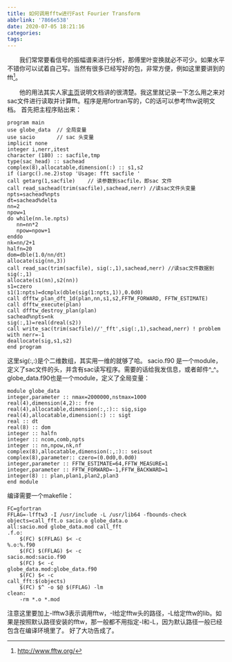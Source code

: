 ```yaml
---
title: 如何调用fftw进行Fast Fourier Transform
abbrlink: '7866e538'
date: 2020-07-05 18:21:16
categories:
tags:
---
```

&emsp;&emsp;我们常常要看信号的振幅谱来进行分析，那傅里叶变换就必不可少。如果水平不错你可以试着自己写。当然有很多已经写好的包，非常方便，例如这里要讲到的fft[^1]。
<!-- more -->

&emsp;&emsp;他的用法其实人家[主页](http://www.fftw.org/)说明文档讲的很清楚。我这里就记录一下怎么用之来对sac文件进行读取并计算fft。程序是用fortran写的，C的话可以参考fftw说明文档。
首先把主程序贴出来：
```
program main
use globe_data  // 全局变量
use sacio       // sac 头变量
implicit none
integer i,nerr,itest
character (180) :: sacfile,tmp
type(sac_head) :: sachead
complex(8),allocatable,dimension(:) :: s1,s2
if (iargc().ne.2)stop 'Usage: fft sacfile '
call getarg(1,sacfile)    // 读参数到sacfile，即sac 文件
call read_sachead(trim(sacfile),sachead,nerr) //读sac文件头变量
npts=sachead%npts
dt=sachead%delta
nn=2
npow=1
do while(nn.le.npts)
   nn=nn*2
   npow=npow+1
enddo
nk=nn/2+1
halfn=20
dom=dble(1.0/nn/dt)
allocate(sig(nn,3))
call read_sac(trim(sacfile), sig(:,1),sachead,nerr) //读sac文件数据到sig(:,1)
allocate(s1(nn),s2(nn))
s1=czero
s1(1:npts)=dcmplx(dble(sig(1:npts,1)),0.0d0)
call dfftw_plan_dft_1d(plan,nn,s1,s2,FFTW_FORWARD, FFTW_ESTIMATE)
call dfftw_execute(plan)
call dfftw_destroy_plan(plan)
sachead%npts=nk
sig(:,1)=real(dreal(s2))
call write_sac(trim(sacfile)//'_fft',sig(:,1),sachead,nerr) ! problem with nerr=-1
deallocate(sig,s1,s2)
end program
```
这里sig(:,:)是个二维数组，其实用一维的就够了哈。
sacio.f90 是一个module，定义了sac文件的头，并含有sac读写程序。需要的话给我发信息，或者邮件^_^。
globe_data.f90也是一个module，定义了全局变量：
```
module globe_data
integer,parameter :: nmax=2000000,nstmax=1000
real(4),dimension(4,2):: fre
real(4),allocatable,dimension(:,:):: sig,sigo
real(4),allocatable,dimension(:) :: sigt
real :: dt
real(8) :: dom
integer :: halfn
integer :: ncom,comb,npts
integer :: nn,npow,nk,nf
complex(8),allocatable,dimension(:,:):: seisout
complex(8),parameter:: czero=(0.0d0,0.0d0)
integer,parameter :: FFTW_ESTIMATE=64,FFTW_MEASURE=1
integer,parameter :: FFTW_FORWARD=-1,FFTW_BACKWARD=1
integer(8) :: plan,plan1,plan2,plan3
end module
```
编译需要一个makefile：
```
FC=gfortran
FFLAG=-lfftw3 -I /usr/include -L /usr/lib64 -fbounds-check
objects=call_fft.o sacio.o globe_data.o
all:sacio.mod globe_data.mod call_fft
.f.o:
	$(FC) $(FFLAG) $< -c
%.o:%.f90
	$(FC) $(FFLAG) $< -c 
sacio.mod:sacio.f90
	$(FC) $< -c
globe_data.mod:globe_data.f90
	$(FC) $< -c
call_fft:$(objects)
	$(FC) $^ -o $@ $(FFLAG) -lm
clean:
	-rm *.o *.mod 
```
注意这里要加上-lfftw3表示调用fftw，-I给定fftw头的路径，-L给定fftw的lib。如果是按照默认路径安装的fftw，那一般都不用指定-I和-L，因为默认路径一般已经包含在编译环境里了。
好了大功告成了。



[^1]: http://www.fftw.org/
